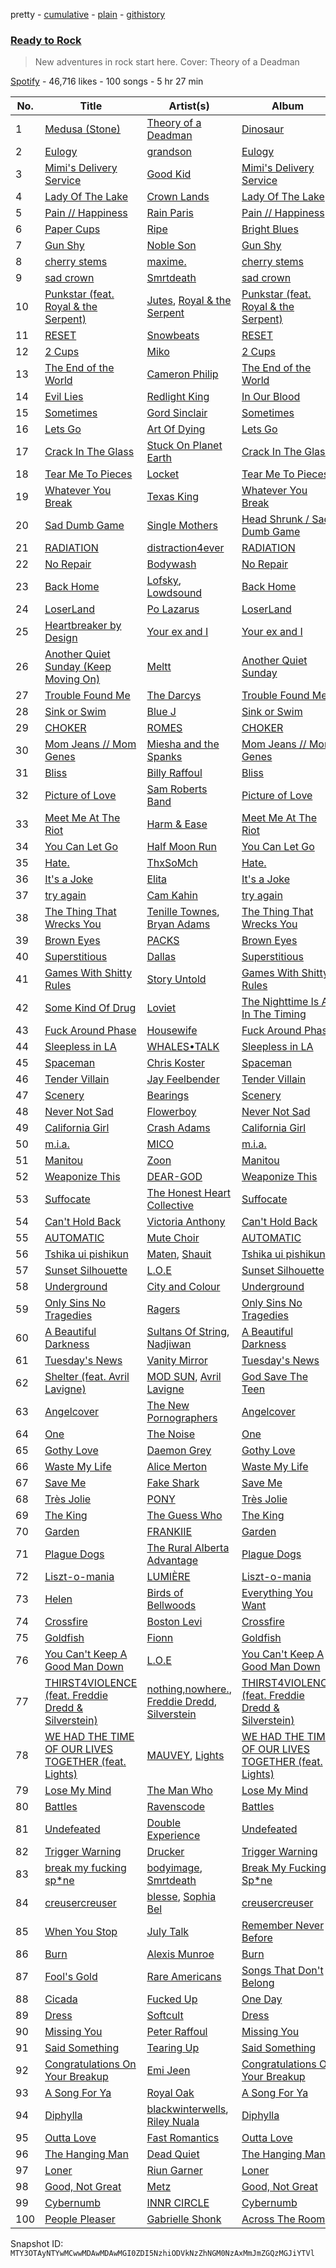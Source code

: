 pretty - [cumulative](/playlists/cumulative/37i9dQZF1DX34lqLRYWFxq.md) - [plain](/playlists/plain/37i9dQZF1DX34lqLRYWFxq) - [githistory](https://github.githistory.xyz/mackorone/spotify-playlist-archive/blob/main/playlists/plain/37i9dQZF1DX34lqLRYWFxq)

### [Ready to Rock](https://open.spotify.com/playlist/37i9dQZF1DX34lqLRYWFxq)

> New adventures in rock start here\. Cover: Theory of a Deadman

[Spotify](https://open.spotify.com/user/spotify) - 46,716 likes - 100 songs - 5 hr 27 min

| No. | Title | Artist(s) | Album | Length |
|---|---|---|---|---|
| 1 | [Medusa \(Stone\)](https://open.spotify.com/track/58nauqtQ3JGC779n2FvfFC) | [Theory of a Deadman](https://open.spotify.com/artist/74eX4C98E4FCrAMl39qRsJ) | [Dinosaur](https://open.spotify.com/album/2pvd7WBSWo76lZeufdC34a) | 3:39 |
| 2 | [Eulogy](https://open.spotify.com/track/4JfMlJsDGIu1bVOYUnUYYH) | [grandson](https://open.spotify.com/artist/4ZgQDCtRqZlhLswVS6MHN4) | [Eulogy](https://open.spotify.com/album/1yoLIxqTVxN9O5U5KmwIIj) | 2:21 |
| 3 | [Mimi's Delivery Service](https://open.spotify.com/track/3yXJjux4ngdBID25f0QIui) | [Good Kid](https://open.spotify.com/artist/38SKxCyfrmNWqWunb9wGHP) | [Mimi's Delivery Service](https://open.spotify.com/album/26i93seS4geUVSbjhloq5A) | 2:58 |
| 4 | [Lady Of The Lake](https://open.spotify.com/track/6yd4ITFNoDmZlwLVn6Z9TF) | [Crown Lands](https://open.spotify.com/artist/0MnazDWzh4tAnT5y4vWZFr) | [Lady Of The Lake](https://open.spotify.com/album/3tsFExvmbleMDeTBvYrT46) | 5:06 |
| 5 | [Pain // Happiness](https://open.spotify.com/track/3eCpH7rYjareU4NBxlG91G) | [Rain Paris](https://open.spotify.com/artist/10TCOjSPs9ywBN1Q083BnB) | [Pain // Happiness](https://open.spotify.com/album/20yzGvOcgJQWzJJx7nIXtL) | 3:12 |
| 6 | [Paper Cups](https://open.spotify.com/track/63sFjWZodU14UOFxROPThl) | [Ripe](https://open.spotify.com/artist/19lQ2rJLlP71FOKESiMNJT) | [Bright Blues](https://open.spotify.com/album/0rsE8hO2srq8GzMGiRl6gG) | 3:46 |
| 7 | [Gun Shy](https://open.spotify.com/track/2g44BeDO4tQpJqyT5Wpf5F) | [Noble Son](https://open.spotify.com/artist/7MZIDz9tE0iPbZHmA1XaJ8) | [Gun Shy](https://open.spotify.com/album/5LlDx6jpT2hit9RynClr6Z) | 3:40 |
| 8 | [‎cherry ‎stems](https://open.spotify.com/track/091S1Iw6vvNagu2QnQSsSG) | [maxime.](https://open.spotify.com/artist/4jd8Wp3Os5tXFV0NYm1570) | [‎cherry ‎stems](https://open.spotify.com/album/59X6b30MP14N4rAgN2wtWB) | 2:22 |
| 9 | [sad crown](https://open.spotify.com/track/3EMnnLRMzXJLbb4Mkq9YO6) | [Smrtdeath](https://open.spotify.com/artist/4NYeChhB65zL0ywl4rHmSk) | [sad crown](https://open.spotify.com/album/0kdPaiEq34GzZRMBkD2rAE) | 2:38 |
| 10 | [Punkstar \(feat\. Royal & the Serpent\)](https://open.spotify.com/track/1rppprlWCNdcJY6DQxVNkI) | [Jutes](https://open.spotify.com/artist/53fzjsJnjEKkA6TdncuIM4), [Royal & the Serpent](https://open.spotify.com/artist/64EHXDoln95lnccszdPum0) | [Punkstar \(feat\. Royal & the Serpent\)](https://open.spotify.com/album/5waz9PhRXRpr5LKEkPr09t) | 2:20 |
| 11 | [RESET](https://open.spotify.com/track/65Z1mmv6DHEl91ofVJv8xd) | [Snowbeats](https://open.spotify.com/artist/2cUIpdvD433T0mByllmkeo) | [RESET](https://open.spotify.com/album/0FWAmZX4HCFZhpSntrDxs3) | 2:07 |
| 12 | [2 Cups](https://open.spotify.com/track/6wm8PSkehuHYylR64rw1Gy) | [Miko](https://open.spotify.com/artist/5asP5PYlJdyHHpFdVAw9kn) | [2 Cups](https://open.spotify.com/album/3ttazupNIeGDk28uLymPTC) | 3:03 |
| 13 | [The End of the World](https://open.spotify.com/track/3CYC7JycuZc1Y19wCH7P5f) | [Cameron Philip](https://open.spotify.com/artist/4gRQ0ZBG8Hl1gQ9MPIjohH) | [The End of the World](https://open.spotify.com/album/5zuFlklu8hJ603Lc1wEL4L) | 3:20 |
| 14 | [Evil Lies](https://open.spotify.com/track/0Am5y6HAFWve4lLv1SeJrJ) | [Redlight King](https://open.spotify.com/artist/6hha7AM7ao3kNpN0VwOXgD) | [In Our Blood](https://open.spotify.com/album/7oZbYefTwTCK3LlU6K6sMM) | 3:22 |
| 15 | [Sometimes](https://open.spotify.com/track/07lhi3bYb7JThTqRpoNyHM) | [Gord Sinclair](https://open.spotify.com/artist/4AD76XYQxGZm4Rn7t6I2Ec) | [Sometimes](https://open.spotify.com/album/2EaIPv60KIbwA919fcORxN) | 3:56 |
| 16 | [Lets Go](https://open.spotify.com/track/2Huoe7IkblyOcQZP3No6uH) | [Art Of Dying](https://open.spotify.com/artist/28DlNBW2UlEVVgTuCcYtTe) | [Lets Go](https://open.spotify.com/album/7f8VPd0sSK9RaDywtguiqE) | 2:39 |
| 17 | [Crack In The Glass](https://open.spotify.com/track/1QGUDtsMHFg97XK533cotm) | [Stuck On Planet Earth](https://open.spotify.com/artist/1SFdaY4s5BAQMk2X7YIhAS) | [Crack In The Glass](https://open.spotify.com/album/6SD6bl4EOazDhZfGgLO5Mx) | 2:57 |
| 18 | [Tear Me To Pieces](https://open.spotify.com/track/5zJiFmoADZPlvXPO1PuI0d) | [Locket](https://open.spotify.com/artist/6h0cRpTv4GFq0zYbCbsDXy) | [Tear Me To Pieces](https://open.spotify.com/album/6VkLYHpgk4saImc0fFOZYi) | 3:07 |
| 19 | [Whatever You Break](https://open.spotify.com/track/2lbbnBFUI01HUt8P2zwohA) | [Texas King](https://open.spotify.com/artist/55GkrWxCOER93qGLMiX2cj) | [Whatever You Break](https://open.spotify.com/album/1yAcgprQYnkpyVHLSRWweb) | 3:06 |
| 20 | [Sad Dumb Game](https://open.spotify.com/track/21IiYgR0LsCZMat4qaeoyD) | [Single Mothers](https://open.spotify.com/artist/2FW1jqwbJgwWT8hTWHgBrq) | [Head Shrunk / Sad Dumb Game](https://open.spotify.com/album/7ikoCgdYh59PwvS3T1BliZ) | 2:19 |
| 21 | [RADIATION](https://open.spotify.com/track/7iZ7iXK4vqvfw0AB9O434p) | [distraction4ever](https://open.spotify.com/artist/7thbB90E6B9E50WqGJlcSh) | [RADIATION](https://open.spotify.com/album/4T2j5n3jrSaM8KGU4OQEF5) | 2:24 |
| 22 | [No Repair](https://open.spotify.com/track/1WguNk3guCh3aO15NZorB1) | [Bodywash](https://open.spotify.com/artist/7mpsiMuz8gkLsEg8WVDQq7) | [No Repair](https://open.spotify.com/album/1JHO44zLQD1EzgiSBwArqV) | 4:27 |
| 23 | [Back Home](https://open.spotify.com/track/25Inf9DdQu3QYZITwtdTzN) | [Lofsky](https://open.spotify.com/artist/2oQVpMQQJZIvR4UtlYaak4), [Lowdsound](https://open.spotify.com/artist/0cBxCAP8iwWGDrAAuJeuU9) | [Back Home](https://open.spotify.com/album/6nczsf922TS5VrzYQljA9i) | 2:44 |
| 24 | [LoserLand](https://open.spotify.com/track/0xPV5QoRlrDDq95690BIkT) | [Po Lazarus](https://open.spotify.com/artist/2kOLImI4VIsAM8yA9KQUOi) | [LoserLand](https://open.spotify.com/album/6rDm6oPJ2k8nmc699z5VFo) | 3:37 |
| 25 | [Heartbreaker by Design](https://open.spotify.com/track/5ueLZYReaiLhYrqLrRhpkh) | [Your ex and I](https://open.spotify.com/artist/46bnuozfnzrXzASP9d8XlZ) | [Your ex and I](https://open.spotify.com/album/1SK5c2RidvtRh8Q0ILFqvr) | 4:07 |
| 26 | [Another Quiet Sunday \(Keep Moving On\)](https://open.spotify.com/track/3dvtiG0XQkcfHQpr3Ghhp0) | [Meltt](https://open.spotify.com/artist/2iHrc69sZgyWFBAhLpS3oH) | [Another Quiet Sunday](https://open.spotify.com/album/0vLznsp55OgjDuuhAUSE8z) | 4:27 |
| 27 | [Trouble Found Me](https://open.spotify.com/track/0SBn12c077mPjplOyBcGK6) | [The Darcys](https://open.spotify.com/artist/1kmnMzV27S3bXALqYnoGwH) | [Trouble Found Me](https://open.spotify.com/album/603STn9jyMs4UDW87CgKvQ) | 3:03 |
| 28 | [Sink or Swim](https://open.spotify.com/track/6MiF03krOmzIQcyKQz4whv) | [Blue J](https://open.spotify.com/artist/1Y5uGcgo7QMWxMtWIXtZCH) | [Sink or Swim](https://open.spotify.com/album/6V2dEuft1RlLzJ1CFPANQm) | 3:51 |
| 29 | [CHOKER](https://open.spotify.com/track/4BhDkugxAaXgS0k6fxa6jW) | [ROMES](https://open.spotify.com/artist/4b3MzzOReTrle64Pxc1r9g) | [CHOKER](https://open.spotify.com/album/3uAsQcyJAS9hAfZKrNYBvL) | 3:20 |
| 30 | [Mom Jeans // Mom Genes](https://open.spotify.com/track/5PlEHIem5PW0zACASIyyjV) | [Miesha and the Spanks](https://open.spotify.com/artist/1pByG4lN7gH4mkcCThBj6j) | [Mom Jeans // Mom Genes](https://open.spotify.com/album/5QO9k6o82hBYjaNxdqkoB4) | 3:47 |
| 31 | [Bliss](https://open.spotify.com/track/1v0PrbGuumgytx0OTUbE06) | [Billy Raffoul](https://open.spotify.com/artist/5gw5ANPCVcxU0maLiGRzzP) | [Bliss](https://open.spotify.com/album/3AC9w8ZS4iERfDJ0JmG2zh) | 2:24 |
| 32 | [Picture of Love](https://open.spotify.com/track/4imN94HyDmR7yfjfVcABpi) | [Sam Roberts Band](https://open.spotify.com/artist/09XH90DXG8hru6NN96GbA0) | [Picture of Love](https://open.spotify.com/album/2rrC3GXk7y5jqSfoRVoRia) | 3:56 |
| 33 | [Meet Me At The Riot](https://open.spotify.com/track/0NP5LPoZBL3MynRu4wr7Gc) | [Harm & Ease](https://open.spotify.com/artist/7stwxqlCn51u4VR5XVgZTE) | [Meet Me At The Riot](https://open.spotify.com/album/3NiXPd6taHn0fshOw9dIgJ) | 2:56 |
| 34 | [You Can Let Go](https://open.spotify.com/track/4hB9ZXHn35AS2oZaS7oeKl) | [Half Moon Run](https://open.spotify.com/artist/3ceQN2NVlLg1hgTzljDE4n) | [You Can Let Go](https://open.spotify.com/album/5kC54Lqi95lrT1DRFCLtd2) | 3:06 |
| 35 | [Hate.](https://open.spotify.com/track/2XynYulas10Wmef4Gqrxw9) | [ThxSoMch](https://open.spotify.com/artist/4MvZhE1iuzttcoyepkpfdF) | [Hate.](https://open.spotify.com/album/58Wux1agKhGHX31vtdmKsV) | 2:14 |
| 36 | [It's a Joke](https://open.spotify.com/track/6QGvM4sG1Hm3nZbNoV42tq) | [Elita](https://open.spotify.com/artist/7ApzfFN0BmeeVJPsQBReRv) | [It's a Joke](https://open.spotify.com/album/0wi8ZxKcnHoTqBOSypCxRE) | 2:30 |
| 37 | [try again](https://open.spotify.com/track/0S09s70YzPQOKChK4ybdMZ) | [Cam Kahin](https://open.spotify.com/artist/1RZPdKEZaw9Mz2r0HNYiSw) | [try again](https://open.spotify.com/album/5mB0WqDGxpdEvhvEgZlUOL) | 4:14 |
| 38 | [The Thing That Wrecks You](https://open.spotify.com/track/4ZT5geWeKg8Ar3IR2Gj22I) | [Tenille Townes](https://open.spotify.com/artist/3TyeX0lk4B7k56ukfzEE0z), [Bryan Adams](https://open.spotify.com/artist/3Z02hBLubJxuFJfhacLSDc) | [The Thing That Wrecks You](https://open.spotify.com/album/0WV6Fl639FaUQIJHTTjuOp) | 3:40 |
| 39 | [Brown Eyes](https://open.spotify.com/track/4nQYY6KTtVRxKdu3GmnVEu) | [PACKS](https://open.spotify.com/artist/1ZgzpPiODfKa4B9Fkw1dWm) | [Brown Eyes](https://open.spotify.com/album/3pqRP9o53wt70lKNamNr3h) | 1:31 |
| 40 | [Superstitious](https://open.spotify.com/track/7AzYq6DgwxvCZ5geJV26mZ) | [Dallas](https://open.spotify.com/artist/4G7Ft324bPwyWC2v35sns8) | [Superstitious](https://open.spotify.com/album/7BUYbTf7xd7YeMcRVrHEGc) | 2:54 |
| 41 | [Games With Shitty Rules](https://open.spotify.com/track/7K0dwDhahqIH7gCXD2SzEU) | [Story Untold](https://open.spotify.com/artist/0BOXARfvlX6FdiyMJUUn1Z) | [Games With Shitty Rules](https://open.spotify.com/album/31hdLMW6zL0KDIXRgpKIkt) | 3:14 |
| 42 | [Some Kind Of Drug](https://open.spotify.com/track/04ff2QCyhRMdSRrC7TTmis) | [Loviet](https://open.spotify.com/artist/2oULrQuWXhDGUEBtWQPiA9) | [The Nighttime Is All In The Timing](https://open.spotify.com/album/223TYLeVZ5uz67RB1SwTsA) | 4:11 |
| 43 | [Fuck Around Phase](https://open.spotify.com/track/1FyhViHV8NdA68NdCmvDMU) | [Housewife](https://open.spotify.com/artist/2IwSOO9bV4ZwvpnNk9f6lN) | [Fuck Around Phase](https://open.spotify.com/album/3gc6aADQfnmUgX0ama4Lac) | 2:41 |
| 44 | [Sleepless in LA](https://open.spotify.com/track/5smcvyj3S60f1HHhmPTfrL) | [WHALES•TALK](https://open.spotify.com/artist/0CqDdSmQpezWGxxjvDGzqT) | [Sleepless in LA](https://open.spotify.com/album/6gHBSearYTlqsuXs6rP5M2) | 3:15 |
| 45 | [Spaceman](https://open.spotify.com/track/20FxgxBRwWLpoOrglqNSPn) | [Chris Koster](https://open.spotify.com/artist/0jGicjq2ARnSTnXmldMqR2) | [Spaceman](https://open.spotify.com/album/5a9nCwW1q91lDJUgmkXbz1) | 3:57 |
| 46 | [Tender Villain](https://open.spotify.com/track/03sl7CxshsxF4gh4pOB7c1) | [Jay Feelbender](https://open.spotify.com/artist/0Ty4IlR2mjFlt3dBdvlHlI) | [Tender Villain](https://open.spotify.com/album/6liVpV2XCjdexlaYMaDmEV) | 2:47 |
| 47 | [Scenery](https://open.spotify.com/track/20ubvnxFGvq9YX8YCFE4VM) | [Bearings](https://open.spotify.com/artist/0qpDBxRgLp6g0k2esJlUDn) | [Scenery](https://open.spotify.com/album/7enb4iw7WjPOH3eUeSLedb) | 2:39 |
| 48 | [Never Not Sad](https://open.spotify.com/track/6NTxjKVv7Nzzcf1xYnayGa) | [Flowerboy](https://open.spotify.com/artist/10HyhQTjkmDpWBpaUgO2GS) | [Never Not Sad](https://open.spotify.com/album/0PJDIXuUnJGJCxucyyxoA3) | 2:24 |
| 49 | [California Girl](https://open.spotify.com/track/4NSvVWoMswmJpMpSbgipYX) | [Crash Adams](https://open.spotify.com/artist/6d8NscVVbeMVINZwJDOoN5) | [California Girl](https://open.spotify.com/album/7tT8MODPGpzEShsgFUBA6q) | 2:53 |
| 50 | [m.i.a.](https://open.spotify.com/track/4SZsO44hUGeMb5dVJbncez) | [MICO](https://open.spotify.com/artist/0wajW5BBnk40YAhJdTkrrG) | [m.i.a.](https://open.spotify.com/album/48dzjyMdd8UILx5WRIF1v8) | 2:32 |
| 51 | [Manitou](https://open.spotify.com/track/1yTZaMReA9t5YS2D4JSbGF) | [Zoon](https://open.spotify.com/artist/1kGt1OwoeqO8aaTBB3TfiC) | [Manitou](https://open.spotify.com/album/5hvDXq0Wf01voMjnzieGZh) | 3:57 |
| 52 | [Weaponize This](https://open.spotify.com/track/5DLeSJtjxhoNQRUm2zCWyk) | [DEAR\-GOD](https://open.spotify.com/artist/6Fnr4z4XxrLyioZquy1WhO) | [Weaponize This](https://open.spotify.com/album/6Ju8h0MO81dfkW43SO76Og) | 2:40 |
| 53 | [Suffocate](https://open.spotify.com/track/60fievYcnyjbBfcCMiHmqt) | [The Honest Heart Collective](https://open.spotify.com/artist/2qgcVY8aup4vFHfp4uoZ2X) | [Suffocate](https://open.spotify.com/album/5ztlKrWBhJIMtCDmVKYLYw) | 3:17 |
| 54 | [Can't Hold Back](https://open.spotify.com/track/2gsfCdrN6CWTaTTQ0souVL) | [Victoria Anthony](https://open.spotify.com/artist/0x0iGXZc5qI9edbL1qNCdx) | [Can't Hold Back](https://open.spotify.com/album/7xcJbezO2WWwKQfgEVkSra) | 2:50 |
| 55 | [AUTOMATIC](https://open.spotify.com/track/3npR6Dg8NmwbEW9gU7jGCX) | [Mute Choir](https://open.spotify.com/artist/3gpigA0gozgJpoFVyhVUPu) | [AUTOMATIC](https://open.spotify.com/album/5qEofzKKcDkOe2mcThqUco) | 2:33 |
| 56 | [Tshika ui pishikun](https://open.spotify.com/track/3nRe2LFzLtj5ytK0BTLZjU) | [Maten](https://open.spotify.com/artist/00PhJFghTO58e6Je0DiPh9), [Shauit](https://open.spotify.com/artist/7yWp3RPwRrklkXYWINFqBc) | [Tshika ui pishikun](https://open.spotify.com/album/1gwom79ok4bN0ON4RvikIO) | 3:32 |
| 57 | [Sunset Silhouette](https://open.spotify.com/track/2a9Fg4HlQY1MPUclskrwWW) | [L.O.E](https://open.spotify.com/artist/1ZiVFdUAwVyLbSdESEL1Zb) | [Sunset Silhouette](https://open.spotify.com/album/22kW8gKVlgMgihws4Rhj6Y) | 3:48 |
| 58 | [Underground](https://open.spotify.com/track/1yjsa9lWFeBPRNJbjGgmfV) | [City and Colour](https://open.spotify.com/artist/74gcBzlQza1bSfob90yRhR) | [Underground](https://open.spotify.com/album/0I7IPohZdSKzNW3I5wRvcc) | 3:56 |
| 59 | [Only Sins No Tragedies](https://open.spotify.com/track/6wRXbkkJmsqkFONOuwBe1F) | [Ragers](https://open.spotify.com/artist/2wiOxdl6V7nqiCBdiFUIuH) | [Only Sins No Tragedies](https://open.spotify.com/album/40zwLexje3MkFObsKehczh) | 2:20 |
| 60 | [A Beautiful Darkness](https://open.spotify.com/track/06Z65ytAIPcSdlU8lgZyEO) | [Sultans Of String](https://open.spotify.com/artist/6GUPR8j10gupeAmKJYgP3I), [Nadjiwan](https://open.spotify.com/artist/6Awd9zbhqyJqAwjDSOlAko) | [A Beautiful Darkness](https://open.spotify.com/album/5uSc9KcRIB0rnx2a81hZcY) | 3:36 |
| 61 | [Tuesday's News](https://open.spotify.com/track/6t3ZG49fFe5p0hcc3ZMIIZ) | [Vanity Mirror](https://open.spotify.com/artist/55RBQib5kZq5ronjQVllWV) | [Tuesday's News](https://open.spotify.com/album/349NrMZimvvidkSn1Sd0S2) | 2:47 |
| 62 | [Shelter \(feat\. Avril Lavigne\)](https://open.spotify.com/track/62pC4mgtn2CwTxEHVbCCvn) | [MOD SUN](https://open.spotify.com/artist/3u2R8st1bb6zfBqNWceRXG), [Avril Lavigne](https://open.spotify.com/artist/0p4nmQO2msCgU4IF37Wi3j) | [God Save The Teen](https://open.spotify.com/album/2nGoq5bReMW1NvKsbjoCBw) | 3:10 |
| 63 | [Angelcover](https://open.spotify.com/track/2OMmR7z317VmvoVAP2dq2i) | [The New Pornographers](https://open.spotify.com/artist/4mO4aGO6u29UyR6XLZR9XW) | [Angelcover](https://open.spotify.com/album/0p4PQzcnWzvXRUQZE5CnED) | 3:30 |
| 64 | [One](https://open.spotify.com/track/6KLkrzcPUyYMHtnwBduJLs) | [The Noise](https://open.spotify.com/artist/7kMlhdJrOP9Q1yQngmELcP) | [One](https://open.spotify.com/album/4Nivk78n58HOcZkWjaxjEi) | 2:24 |
| 65 | [Gothy Love](https://open.spotify.com/track/2ftKhY2XffWAubmeUwA90g) | [Daemon Grey](https://open.spotify.com/artist/5JCa4aQDrKf3nFxPfJ34Sv) | [Gothy Love](https://open.spotify.com/album/1JiTdsp77ag8m8B42H36Ps) | 4:12 |
| 66 | [Waste My Life](https://open.spotify.com/track/3jLMVF5HDdh10eAi8DgiHD) | [Alice Merton](https://open.spotify.com/artist/7f0OLhGgBMX9fUjm1dcPip) | [Waste My Life](https://open.spotify.com/album/4Xt5HkbBZXyBGDomKr3gvG) | 2:40 |
| 67 | [Save Me](https://open.spotify.com/track/2nQEWPerAzSectCsU0NfHB) | [Fake Shark](https://open.spotify.com/artist/08towIgJNrFi0yAuyVXFBF) | [Save Me](https://open.spotify.com/album/72eqbl8KXZPPswnccwuI5l) | 2:55 |
| 68 | [Très Jolie](https://open.spotify.com/track/6OSLXDeYBpWr9gYyT8z4So) | [PONY](https://open.spotify.com/artist/31kZNy2FQoUD4V8LUr9exv) | [Très Jolie](https://open.spotify.com/album/52eph7Xq39vIhwT65uNNn3) | 3:08 |
| 69 | [The King](https://open.spotify.com/track/0Uz8mMqszbxBELP66p4s94) | [The Guess Who](https://open.spotify.com/artist/0cQuYRSzlItquYxsQKDvVc) | [The King](https://open.spotify.com/album/3mKSUd5qmhRQJJfteYYsj6) | 5:34 |
| 70 | [Garden](https://open.spotify.com/track/0YPmaySI03YO1tQfDCQVSK) | [FRANKIIE](https://open.spotify.com/artist/0iZJ9pd8Ld6jzdPYEXegYD) | [Garden](https://open.spotify.com/album/7GvDDUMqVBZDhc0ZnNosIl) | 3:21 |
| 71 | [Plague Dogs](https://open.spotify.com/track/6VPkaVBAQsgJHSiZypAgmk) | [The Rural Alberta Advantage](https://open.spotify.com/artist/0v6gOfGBclTSGu6agfXb23) | [Plague Dogs](https://open.spotify.com/album/0cXG2AYKEnl44K1vVFLU8W) | 4:11 |
| 72 | [Liszt\-o\-mania](https://open.spotify.com/track/0LDmsCvLrGpfG9SAbowV48) | [LUMIÈRE](https://open.spotify.com/artist/4ANqTWPfihrjaz66YFykwX) | [Liszt\-o\-mania](https://open.spotify.com/album/5w4DdS6fdUPYsnXWodgy9x) | 3:52 |
| 73 | [Helen](https://open.spotify.com/track/346NOmo5mIW6qXDzXTbN5Y) | [Birds of Bellwoods](https://open.spotify.com/artist/3ZtRAJvBArlocyjPbm4Lvr) | [Everything You Want](https://open.spotify.com/album/2G4KIBuJnEqdA1pMmHkIEy) | 3:35 |
| 74 | [Crossfire](https://open.spotify.com/track/7DCy072yus5XuBaQmTPbGJ) | [Boston Levi](https://open.spotify.com/artist/79vEuP80p1FF0eoM7WzNiM) | [Crossfire](https://open.spotify.com/album/7oPE77KdN13utx2kqkYut1) | 3:46 |
| 75 | [Goldfish](https://open.spotify.com/track/6NnSXQbwQEEc224TjftXya) | [Fionn](https://open.spotify.com/artist/4bfOiCE7XrhrTa94KTwXxt) | [Goldfish](https://open.spotify.com/album/6S6gqcWWRledJ24fK2B4cR) | 2:35 |
| 76 | [You Can't Keep A Good Man Down](https://open.spotify.com/track/1tyGH5UTbP3GwOlvfGUqVZ) | [L.O.E](https://open.spotify.com/artist/1ZiVFdUAwVyLbSdESEL1Zb) | [You Can't Keep A Good Man Down](https://open.spotify.com/album/45puVkAAJGun3FnzG4TiL5) | 4:10 |
| 77 | [THIRST4VIOLENCE \(feat\. Freddie Dredd & Silverstein\)](https://open.spotify.com/track/6fQaD9UaCJPLceCxfS8fpH) | [nothing,nowhere.](https://open.spotify.com/artist/7FngGIEGgN3Iwauw1MvO4P), [Freddie Dredd](https://open.spotify.com/artist/0dlDsD7y6ccmDm8tuWCU6F), [Silverstein](https://open.spotify.com/artist/1Tsag5J854qxeOo2apszug) | [THIRST4VIOLENCE \(feat\. Freddie Dredd & Silverstein\)](https://open.spotify.com/album/2GNIxRwMShUPGVw5eWl3OC) | 2:19 |
| 78 | [WE HAD THE TIME OF OUR LIVES TOGETHER \(feat\. Lights\)](https://open.spotify.com/track/2cu3IGX95aQHpIhXrUF8Ew) | [MAUVEY](https://open.spotify.com/artist/6AdFoQsWjrVfWwi4BWYXCH), [Lights](https://open.spotify.com/artist/5pdyjBIaY5o1yOyexGIUc6) | [WE HAD THE TIME OF OUR LIVES TOGETHER \(feat\. Lights\)](https://open.spotify.com/album/0elgtPY7cJINxobsCW7lz5) | 2:58 |
| 79 | [Lose My Mind](https://open.spotify.com/track/4ynjpbhDHdIfp9BCdAVyJf) | [The Man Who](https://open.spotify.com/artist/1wLFDPkWkMl7bNZvhmhxsG) | [Lose My Mind](https://open.spotify.com/album/2smSScm0nof8aR5qhof3la) | 3:49 |
| 80 | [Battles](https://open.spotify.com/track/2isshkJwDJsYkn26GxKQLD) | [Ravenscode](https://open.spotify.com/artist/3NWaix6Tlb7dFlJybjAO7Z) | [Battles](https://open.spotify.com/album/0lXPgEhgsyW61CXTswVKmD) | 3:39 |
| 81 | [Undefeated](https://open.spotify.com/track/7DB6pE9vaginlIr5EswRvF) | [Double Experience](https://open.spotify.com/artist/0xGNws7b5XGjcPiKrM5iSm) | [Undefeated](https://open.spotify.com/album/6NDq2o0OHGBembOOvkQFow) | 3:36 |
| 82 | [Trigger Warning](https://open.spotify.com/track/0fG9brD4I1ouTnfupzT6Yl) | [Drucker](https://open.spotify.com/artist/5Zl9VaZUCcLF64614o1Zks) | [Trigger Warning](https://open.spotify.com/album/4nmJPlGgV2fkrsie1W1vrq) | 2:35 |
| 83 | [break my fucking sp\*ne](https://open.spotify.com/track/7vyHpbXbEj6rfTJutjriIS) | [bodyimage](https://open.spotify.com/artist/7pn8MYeH0VgKGDnYAiS7Pg), [Smrtdeath](https://open.spotify.com/artist/4NYeChhB65zL0ywl4rHmSk) | [Break My Fucking Sp\*ne](https://open.spotify.com/album/1C5bWd0TYGOkEbfRfX0OAo) | 2:27 |
| 84 | [creusercreuser](https://open.spotify.com/track/6SGNMZl1YURiOVxiYyZZuZ) | [blesse](https://open.spotify.com/artist/5MGjRHDmuH8M7tuk7NVmge), [Sophia Bel](https://open.spotify.com/artist/6WJnpSVDynCWGrhJcSQIm6) | [creusercreuser](https://open.spotify.com/album/7KjYrwYCXeAOnHZrl0iOCP) | 4:17 |
| 85 | [When You Stop](https://open.spotify.com/track/4lu7jm5pq8H9kOYrJkXR9b) | [July Talk](https://open.spotify.com/artist/3EaMbsBlExxNxLvTJcZvDq) | [Remember Never Before](https://open.spotify.com/album/72uKcGYgxFDS0suNyqq2LU) | 3:20 |
| 86 | [Burn](https://open.spotify.com/track/6UhTcphGFjBnbkfMD4u8db) | [Alexis Munroe](https://open.spotify.com/artist/6yBtoVjaVbLRaxnxlepboB) | [Burn](https://open.spotify.com/album/7c3JgRXjeSYbqjtyW9Xdae) | 3:33 |
| 87 | [Fool's Gold](https://open.spotify.com/track/5zH7OORpJSL6rM9JNlFhn5) | [Rare Americans](https://open.spotify.com/artist/0e5Rda7VQAY786739xp0Jt) | [Songs That Don't Belong](https://open.spotify.com/album/78G4G2UaOnJm2PZxWUqIna) | 3:03 |
| 88 | [Cicada](https://open.spotify.com/track/1G2JfPGXBbVgVnBtk0ToxD) | [Fucked Up](https://open.spotify.com/artist/05C3EDw4Rf0qMhrdjFKncL) | [One Day](https://open.spotify.com/album/3hMj3XLQTq6irh3C0U1HdD) | 4:29 |
| 89 | [Dress](https://open.spotify.com/track/1W5VCQ2rBjMBc1ePhXLReP) | [Softcult](https://open.spotify.com/artist/13pYXGtaLO9d06VrXX4Aw0) | [Dress](https://open.spotify.com/album/1XwMDs9UWnVkPVx4KVuYys) | 3:26 |
| 90 | [Missing You](https://open.spotify.com/track/04fHMEmxrO9LBb1i9ZMigP) | [Peter Raffoul](https://open.spotify.com/artist/57Y46IQXUoP3ytP9Wm2xRM) | [Missing You](https://open.spotify.com/album/3D79TQYaOHTbhR4oPR9mUB) | 2:45 |
| 91 | [Said Something](https://open.spotify.com/track/6yDkjtAMcjaIqLH7xveQ6c) | [Tearing Up](https://open.spotify.com/artist/3ruTlj7RtuWtgWKUIZVxV5) | [Said Something](https://open.spotify.com/album/4mFPRhfup8vUuolFxHRWrc) | 2:55 |
| 92 | [Congratulations On Your Breakup](https://open.spotify.com/track/6bELAHSqUKcVER7yMAyylW) | [Emi Jeen](https://open.spotify.com/artist/5DqyShofFQi6ZEkHEMFLXf) | [Congratulations On Your Breakup](https://open.spotify.com/album/1jkwK0FOwc3453D5qJIvPO) | 2:47 |
| 93 | [A Song For Ya](https://open.spotify.com/track/68zrgVzaX5jgzy3D3ahHD5) | [Royal Oak](https://open.spotify.com/artist/1BUiRfYYpTt8Y7dv9gGN7B) | [A Song For Ya](https://open.spotify.com/album/5k6atP9bToH8DdzO5bmI5U) | 3:13 |
| 94 | [Diphylla](https://open.spotify.com/track/1jNId5sHvZtFLtcPEgrKkN) | [blackwinterwells](https://open.spotify.com/artist/4tF39UYlbBLqTo5JK3qX1u), [Riley Nuala](https://open.spotify.com/artist/2jrvAHUR5iHtkAD0YSuByG) | [Diphylla](https://open.spotify.com/album/5Axz1hJ1I2590HaQzc6IhB) | 3:33 |
| 95 | [Outta Love](https://open.spotify.com/track/2mgxfEz7wo9TiwBjCr4GMH) | [Fast Romantics](https://open.spotify.com/artist/2A0s0vRWHl5XyWpdzM36RT) | [Outta Love](https://open.spotify.com/album/26FExqNSZPG4lOGm8ccGZt) | 4:18 |
| 96 | [The Hanging Man](https://open.spotify.com/track/6m1LNQH0LpkDRetOPzWue8) | [Dead Quiet](https://open.spotify.com/artist/5zNDL3ziMKzDJ73D5jZYXS) | [The Hanging Man](https://open.spotify.com/album/3Li5rfmoEs7wU4mn59RkeD) | 5:45 |
| 97 | [Loner](https://open.spotify.com/track/1umtxmuiIr1FeflSHqxXcV) | [Riun Garner](https://open.spotify.com/artist/3dL6tboQBwjaIWIxNldpFR) | [Loner](https://open.spotify.com/album/1FCGbcjsANGhzsQj3JqHO3) | 3:03 |
| 98 | [Good, Not Great](https://open.spotify.com/track/3zvMFAqQcj15wStwFVkpHe) | [Metz](https://open.spotify.com/artist/18TNVFTJ6WfeicsMRrdJHI) | [Good, Not Great](https://open.spotify.com/album/3Y48QyXD7ZQBDzbGjtcQeU) | 2:07 |
| 99 | [Cybernumb](https://open.spotify.com/track/2ZWul0xOlfGRKf6413U2g9) | [INNR CIRCLE](https://open.spotify.com/artist/1k39NA9nBk3NZac0fPLw6F) | [Cybernumb](https://open.spotify.com/album/0izivztqlsTLAGwoHTeVRu) | 3:15 |
| 100 | [People Pleaser](https://open.spotify.com/track/2HqPWkDY1v9t9LoqmXGoYP) | [Gabrielle Shonk](https://open.spotify.com/artist/5Vj7LABYdzz3ZBt1EhDIoQ) | [Across The Room](https://open.spotify.com/album/5xD3AZ3zsBzhXFCcEmULkD) | 3:09 |

Snapshot ID: `MTY3OTAyNTYwMCwwMDAwMDAwMGI0ZDI5NzhiODVkNzZhNGM0NzAxMmJmZGQzMGJiYTVl`
